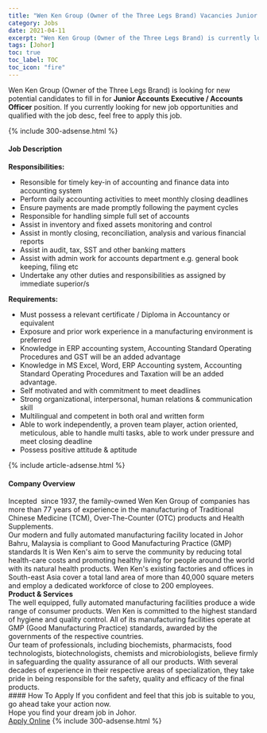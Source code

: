 ```yaml
---
title: "Wen Ken Group (Owner of the Three Legs Brand) Vacancies Junior Accounts Executive / Accounts Officer" 
category: Jobs 
date: 2021-04-11 
excerpt: "Wen Ken Group (Owner of the Three Legs Brand) is currently looking for suitable person to fill in the Junior Accounts Executive / Accounts Officer which based in Johor" 
tags: [Johor] 
toc: true 
toc_label: TOC 
toc_icon: "fire" 
--- 
```


<p>Wen Ken Group (Owner of the Three Legs Brand) is looking for new potential candidates to fill in for <b>Junior Accounts Executive / Accounts Officer</b> position. If you currently looking for new job opportunities and qualified with the job desc, feel free to apply this job.
</p>{% include 300-adsense.html %} 
<div><div><h4>Job Description</h4></div><div><div><span><div><div><strong>Responsibilities:</strong></div><ul><li>Resonsible for timely key-in of accounting and finance data into accounting system</li><li>Perform daily accounting activities to meet monthly closing deadlines</li><li>Ensure payments are made promptly following the payment cycles</li><li>Responsible for handling simple full set of accounts</li><li>Assist in inventory and fixed assets monitoring and control</li><li>Assist in montly closing, reconciliation, analysis and various financial reports</li><li>Assist in audit, tax, SST and other banking matters</li><li>Assist with admin work for accounts department e.g. general book keeping, filing etc</li><li>Undertake any other duties and responsibilities as assigned by immediate superior/s</li></ul><div><strong>Requirements:</strong></div><ul><li>Must possess a relevant certificate / Diploma in Accountancy or equivalent</li><li>Exposure and prior work experience in a manufacturing environment is preferred</li><li>Knowledge in ERP accounting system, Accounting Standard Operating Procedures and GST will be an added advantage</li><li>Knowledge in MS Excel, Word, ERP Accounting system, Accounting Standard Operating Procedures and Taxation will be an added advantage.</li><li>Self motivated and with commitment to meet deadlines</li><li>Strong organizational, interpersonal, human relations &amp; communication skill</li><li>Multilingual and competent in both oral and written form</li><li>Able to work independently, a proven team player, action oriented, meticulous, able to handle multi tasks, able to work under pressure and meet closing deadline</li><li>Possess positive attitude &amp; aptitude</li></ul></div></span></div></div></div> 
{% include article-adsense.html %} 
<div><div><h4>Company Overview</h4></div><div><div><span><div><div>
<div>
		Incepted &#160;since 1937, the family-owned Wen Ken Group of companies has more than 77 years of experience in the manufacturing of Traditional Chinese Medicine (TCM), Over-The-Counter (OTC) products and Health Supplements.</div>
<div>
		Our modern and&#160;fully automated manufacturing facility located in Johor Bahru, Malaysia is compliant to Good Manufacturing Practice (GMP) standards It is Wen Ken's aim to serve the community by reducing total health-care costs and promoting healthy living for people around the world with its natural health products. Wen Ken's existing factories and offices in South-east Asia cover a total land area of more than 40,000 square meters and employ a dedicated workforce of close to 200 employees.</div>
</div>
<div>
<strong>Product &amp; Services</strong></div>
<div>
<div>
		The well equipped, fully automated manufacturing facilities produce a wide range of consumer products. Wen Ken is committed to the highest standard of hygiene and quality control. All of its manufacturing facilities operate at GMP (Good Manufacturing Practice) standards, awarded by the governments of the respective countries.</div>
<div>
		Our team of professionals, including biochemists, pharmacists, food technologists, biotechnologists,&#160;chemists and microbiologists, believe firmly in safeguarding the quality assurance of all our products. With several decades of experience in their respective areas of specialization, they take pride in being responsible for the safety, quality and efficacy of the final products.</div>
</div></div></span></div></div></div> 
#### How To Apply 
If you confident and feel that this job is suitable to you, go ahead take your action now. <br/> 
Hope you find your dream job in Johor. <br/> 
<a href="https://www.jobstreet.com.my/en/job/junior-accounts-executive-accounts-officer-4529003?jobId=jobstreet-my-job-4529003&" class="btn btn--info" target="_blank" rel="nofollow noopenner">Apply Online</a> 
{% include 300-adsense.html %} 